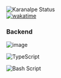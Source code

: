 ![Karanalpe Status](https://github-readme-stats.vercel.app/api?username=brunoloopes&show_icons=true&theme=dracula)
<br>
[![wakatime](https://wakatime.com/badge/user/95efc206-09e1-4296-be1e-bab37822c162.svg)](https://wakatime.com/@brunolopesti)

### Backend 

![image](https://img.shields.io/badge/Node.js-43853D?style=for-the-badge&logo=node.js&logoColor=white)

![TypeScript](https://img.shields.io/badge/typescript-%23007ACC.svg?style=for-the-badge&logo=typescript&logoColor=white)

![Bash Script](https://img.shields.io/badge/bash_script-%23121011.svg?style=for-the-badge&logo=gnu-bash&logoColor=white)
